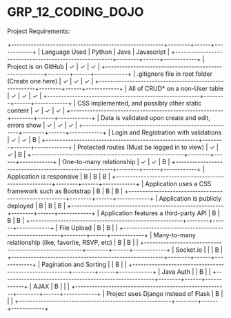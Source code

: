 # GRP_12_CODING_DOJO

Project Requirements:

+-------------------------------------------------------+--------+------+------------+
| Language Used                                         | Python | Java | Javascript |
+-------------------------------------------------------+--------+------+------------+
| Project is on GitHub                                  | ✓      | ✓    | ✓          |
+-------------------------------------------------------+--------+------+------------+
| .gitignore file in root folder (Create one here)      | ✓      | ✓    | ✓          |
+-------------------------------------------------------+--------+------+------------+
| All of CRUD* on a non-User table                      | ✓      | ✓    | ✓          |
+-------------------------------------------------------+--------+------+------------+
| CSS implemented, and possibly other static content    | ✓      | ✓    | ✓          |
+-------------------------------------------------------+--------+------+------------+
| Data is validated upon create and edit, errors show   | ✓      | ✓    | ✓          |
+-------------------------------------------------------+--------+------+------------+
| Login and Registration with validations               | ✓      | ✓    | B          |
+-------------------------------------------------------+--------+------+------------+
| Protected routes (Must be logged in to view)          | ✓      | ✓    | B          |
+-------------------------------------------------------+--------+------+------------+
| One-to-many relationship                              | ✓      | ✓    | B          |
+-------------------------------------------------------+--------+------+------------+
| Application is responsive                             | B      | B    | B          |
+-------------------------------------------------------+--------+------+------------+
| Application uses a CSS framework such as Bootstrap    | B      | B    | B          |
+-------------------------------------------------------+--------+------+------------+
| Application is publicly deployed                      | B      | B    | B          |
+-------------------------------------------------------+--------+------+------------+
| Application features a third-party API                | B      | B    | B          |
+-------------------------------------------------------+--------+------+------------+
| File Upload                                           | B      | B    |            |
+-------------------------------------------------------+--------+------+------------+
| Many-to-many relationship (like, favorite, RSVP, etc) | B      | B    |            |
+-------------------------------------------------------+--------+------+------------+
| Socket.io                                             |        |      | B          |
+-------------------------------------------------------+--------+------+------------+
| Pagination and Sorting                                |        | B    |            |
+-------------------------------------------------------+--------+------+------------+
| Java Auth                                             |        | B    |            |
+-------------------------------------------------------+--------+------+------------+
| AJAX                                                  | B      |      |            |
+-------------------------------------------------------+--------+------+------------+
| Project uses Django instead of Flask                  | B      |      |            |
+-------------------------------------------------------+--------+------+------------+
